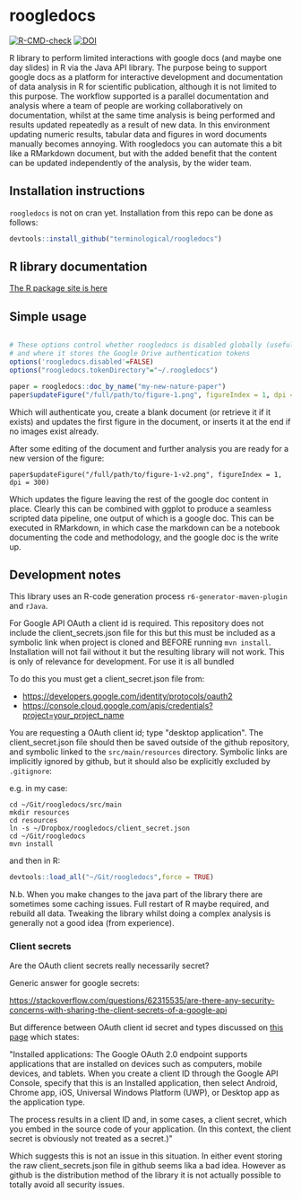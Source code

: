 # roogledocs

[![R-CMD-check](https://github.com/terminological/roogledocs/workflows/R-CMD-check/badge.svg)](https://github.com/terminological/roogledocs/actions)
[![DOI](https://zenodo.org/badge/475030092.svg)](https://zenodo.org/badge/latestdoi/475030092)

R library to perform limited interactions with google docs (and maybe one day slides)
in R via the Java API library. The purpose being to support google docs as a 
platform for interactive development and documentation of data analysis in R for scientific
publication, although it is not limited to this purpose. The workflow supported is a parallel documentation and analysis
where a team of people are working collaboratively on documentation, whilst at the same time analysis 
is being performed and results updated repeatedly as a result of new data. In this environment updating
numeric results, tabular data and figures in word documents manually becomes annoying. With roogledocs
you can automate this a bit like a RMarkdown document, but with the added benefit that the content 
can be updated independently of the analysis, by the wider team. 

## Installation instructions

`roogledocs` is not on cran yet. Installation from this repo can be done as follows:

```R
devtools::install_github("terminological/roogledocs")
```

## R library documentation

[The R package site is here](https://terminological.github.io/roogledocs/docs/)

## Simple usage

```R

# These options control whether roogledocs is disabled globally (useful for testing)
# and where it stores the Google Drive authentication tokens
options('roogledocs.disabled'=FALSE)
options("roogledocs.tokenDirectory"="~/.roogledocs")

paper = roogledocs::doc_by_name("my-new-nature-paper")
paper$updateFigure("/full/path/to/figure-1.png", figureIndex = 1, dpi = 300)
```

Which will authenticate you, create a blank document (or retrieve it if it exists) and 
updates the first figure in the document, or inserts it at the end if no images exist
already.

After some editing of the document and further analysis you are ready for a new version of the figure:

```{R}
paper$updateFigure("/full/path/to/figure-1-v2.png", figureIndex = 1, dpi = 300)
```

Which updates the figure leaving the rest of the google doc content in place. Clearly this can be combined with ggplot 
to produce a seamless scripted data pipeline, one output of which is a google doc. This can be executed in RMarkdown, in 
which case the markdown can be a notebook documenting the code and methodology, and the google doc is the write up.   

## Development notes

This library uses an R-code generation process `r6-generator-maven-plugin` and `rJava`. 

For Google API OAuth a client id is required. This repository does not include the client_secrets.json file for this but this
must be included as a symbolic link when project is cloned and BEFORE running `mvn install`. Installation will not fail without
it but the resulting library will not work. This is only of relevance for development. For use it is all bundled

To do this you must get a client_secret.json file from:

- <https://developers.google.com/identity/protocols/oauth2>
- <https://console.cloud.google.com/apis/credentials?project=your_project_name>

You are requesting a OAuth client id; type "desktop application". The client_secret.json file should then be saved outside of
the github repository, and symbolic linked to the `src/main/resources` directory. Symbolic links are implicitly ignored by github, 
but it should also be explicitly excluded by `.gitignore`:

e.g. in my case:

```
cd ~/Git/roogledocs/src/main
mkdir resources
cd resources
ln -s ~/Dropbox/roogledocs/client_secret.json
cd ~/Git/roogledocs
mvn install
```

and then in R:


```R
devtools::load_all("~/Git/roogledocs",force = TRUE)
```

N.b. When you make changes to the java part of the library there are sometimes some caching issues. Full restart of R maybe 
required, and rebuild all data. Tweaking the library whilst doing a complex analysis is generally not a good idea (from experience).

### Client secrets

Are the OAuth client secrets really necessarily secret?

Generic answer for google secrets:

<https://stackoverflow.com/questions/62315535/are-there-any-security-concerns-with-sharing-the-client-secrets-of-a-google-api>

But difference between OAuth client id secret and types discussed on [this page](https://developers.google.com/identity/protocols/oauth2)
which states:

"Installed applications: The Google OAuth 2.0 endpoint supports applications that are installed on devices such as computers, mobile devices, 
and tablets. When you create a client ID through the Google API Console, specify that this is an Installed application, then select Android, 
Chrome app, iOS, Universal Windows Platform (UWP), or Desktop app as the application type.

The process results in a client ID and, in some cases, a client secret, which you embed in the source code of your application. (In this context, 
the client secret is obviously not treated as a secret.)"

Which suggests this is not an issue in this situation. In either event storing the raw client_secrets.json file in github seems lika a bad idea. However 
as github is the distribution method of the library it is not actually possible to totally avoid all security issues.

